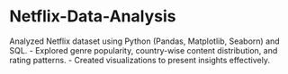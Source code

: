 # Netflix-Data-Analysis
 Analyzed Netflix dataset using Python (Pandas, Matplotlib, Seaborn) and SQL. - Explored genre popularity, country-wise content distribution, and rating patterns. - Created visualizations to present insights effectively.
